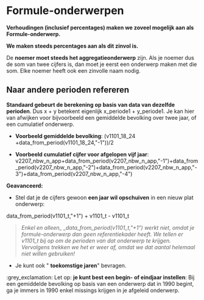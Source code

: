 # Formule-onderwerpen

**Verhoudingen (inclusief percentages) maken we zoveel mogelijk aan als Formule-onderwerp.**

**We maken steeds percentages aan als dit zinvol is.**

De **noemer moet steeds het aggregatieonderwerp** zijn. Als je noemer dus de som van twee cijfers is, dan moet je eerst een onderwerp maken met die som. Elke noemer heeft ook een zinvolle naam nodig.

## Naar andere perioden refereren

**Standaard gebeurt de berekening op basis van data van dezelfde perioden**. Dus x + y betekent eigenlijk x\_periode1 + y\_periode1. Je kan hier van afwijken voor bijvoorbeeld een gemiddelde bevolking over twee jaar, of een cumulatief onderwerp.

- **Voorbeeld gemiddelde bevolking**: (v1101\_18\_24 +data\_from\_period(v1101\_18\_24,&quot;-1&quot;))/2

- **Voorbeeld cumulatief cijfer voor afgelopen vijf jaar**: v2207\_nbw\_n\_app+data\_from\_period(v2207\_nbw\_n\_app,&quot;-1&quot;)+data\_from\_period(v2207\_nbw\_n\_app,&quot;-2&quot;)+data\_from\_period(v2207\_nbw\_n\_app,&quot;-3&quot;)+data\_from\_period(v2207\_nbw\_n\_app,&quot;-4&quot;)

**Geavanceerd:**

- Stel dat je de cijfers gewoon **een jaar wil opschuiven** in een nieuw plat onderwerp:

data\_from\_period(v1101\_t,&quot;+1&quot;) + v1101\_t - v1101\_t

> *Enkel en alleen_ _data\_from\_period(v1101\_t,&quot;+1&quot;) werkt niet, omdat je formule-onderwerp dan geen referentiekader heeft. We tellen er v1101\_t bij op om de perioden van dat onderwerp te krijgen. Vervolgens trekken we het er weer af, omdat we dat aantal helemaal niet willen gebruiken!*

- Je kunt ook &quot; **toekomstige jaren**&quot; bevragen.

:grey\_exclamation: Let op: **je kunt best een begin- of eindjaar instellen**: Bij een gemiddelde bevolking op basis van een onderwerp dat in 1990 begint, ga je immers in 1990 enkel missings krijgen in je afgeleid onderwerp.
